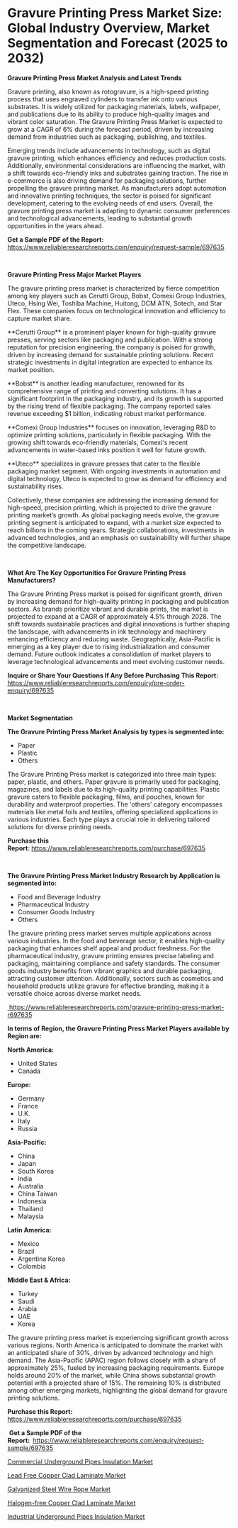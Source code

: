 <p><h1>Gravure Printing Press Market Size: Global Industry Overview, Market Segmentation and Forecast (2025 to 2032)</h1></p><p><strong>Gravure Printing Press Market Analysis and Latest Trends</strong></p>
<p><p>Gravure printing, also known as rotogravure, is a high-speed printing process that uses engraved cylinders to transfer ink onto various substrates. It is widely utilized for packaging materials, labels, wallpaper, and publications due to its ability to produce high-quality images and vibrant color saturation. The Gravure Printing Press Market is expected to grow at a CAGR of 6% during the forecast period, driven by increasing demand from industries such as packaging, publishing, and textiles. </p><p>Emerging trends include advancements in technology, such as digital gravure printing, which enhances efficiency and reduces production costs. Additionally, environmental considerations are influencing the market, with a shift towards eco-friendly inks and substrates gaining traction. The rise in e-commerce is also driving demand for packaging solutions, further propelling the gravure printing market. As manufacturers adopt automation and innovative printing techniques, the sector is poised for significant development, catering to the evolving needs of end users. Overall, the gravure printing press market is adapting to dynamic consumer preferences and technological advancements, leading to substantial growth opportunities in the years ahead.</p></p>
<p><strong>Get a Sample PDF of the Report:&nbsp;</strong> <a href="https://www.reliableresearchreports.com/enquiry/request-sample/697635?utm_campaign=36&utm_medium=2&utm_source=Github&utm_content=ia&utm_term=23032025&utm_id=gravure-printing-press">https://www.reliableresearchreports.com/enquiry/request-sample/697635</a></p>
<p>&nbsp;</p>
<p><strong>Gravure Printing Press Major Market Players</strong></p>
<p><p>The gravure printing press market is characterized by fierce competition among key players such as Cerutti Group, Bobst, Comexi Group Industries, Uteco, Hsing Wei, Toshiba Machine, Huitong, DCM ATN, Sotech, and Star Flex. These companies focus on technological innovation and efficiency to capture market share.</p><p>**Cerutti Group** is a prominent player known for high-quality gravure presses, serving sectors like packaging and publication. With a strong reputation for precision engineering, the company is poised for growth, driven by increasing demand for sustainable printing solutions. Recent strategic investments in digital integration are expected to enhance its market position.</p><p>**Bobst** is another leading manufacturer, renowned for its comprehensive range of printing and converting solutions. It has a significant footprint in the packaging industry, and its growth is supported by the rising trend of flexible packaging. The company reported sales revenue exceeding $1 billion, indicating robust market performance.</p><p>**Comexi Group Industries** focuses on innovation, leveraging R&D to optimize printing solutions, particularly in flexible packaging. With the growing shift towards eco-friendly materials, Comexi's recent advancements in water-based inks position it well for future growth.</p><p>**Uteco** specializes in gravure presses that cater to the flexible packaging market segment. With ongoing investments in automation and digital technology, Uteco is expected to grow as demand for efficiency and sustainability rises.</p><p>Collectively, these companies are addressing the increasing demand for high-speed, precision printing, which is projected to drive the gravure printing market’s growth. As global packaging needs evolve, the gravure printing segment is anticipated to expand, with a market size expected to reach billions in the coming years. Strategic collaborations, investments in advanced technologies, and an emphasis on sustainability will further shape the competitive landscape.</p></p>
<p>&nbsp;</p>
<p><strong>What Are The Key Opportunities For Gravure Printing Press Manufacturers?</strong></p>
<p><p>The Gravure Printing Press market is poised for significant growth, driven by increasing demand for high-quality printing in packaging and publication sectors. As brands prioritize vibrant and durable prints, the market is projected to expand at a CAGR of approximately 4.5% through 2028. The shift towards sustainable practices and digital innovations is further shaping the landscape, with advancements in ink technology and machinery enhancing efficiency and reducing waste. Geographically, Asia-Pacific is emerging as a key player due to rising industrialization and consumer demand. Future outlook indicates a consolidation of market players to leverage technological advancements and meet evolving customer needs.</p></p>
<p><strong>Inquire or Share Your Questions If Any Before Purchasing This Report:</strong> <a href="https://www.reliableresearchreports.com/enquiry/pre-order-enquiry/697635?utm_campaign=36&utm_medium=2&utm_source=Github&utm_content=ia&utm_term=23032025&utm_id=gravure-printing-press">https://www.reliableresearchreports.com/enquiry/pre-order-enquiry/697635</a></p>
<p>&nbsp;</p>
<p><strong>Market Segmentation</strong></p>
<p><strong>The Gravure Printing Press Market Analysis by types is segmented into:</strong></p>
<p><ul><li>Paper</li><li>Plastic</li><li>Others</li></ul></p>
<p><p>The Gravure Printing Press market is categorized into three main types: paper, plastic, and others. Paper gravure is primarily used for packaging, magazines, and labels due to its high-quality printing capabilities. Plastic gravure caters to flexible packaging, films, and pouches, known for durability and waterproof properties. The 'others' category encompasses materials like metal foils and textiles, offering specialized applications in various industries. Each type plays a crucial role in delivering tailored solutions for diverse printing needs.</p></p>
<p><strong>Purchase this Report:&nbsp;</strong><a href="https://www.reliableresearchreports.com/purchase/697635?utm_campaign=36&utm_medium=2&utm_source=Github&utm_content=ia&utm_term=23032025&utm_id=gravure-printing-press">https://www.reliableresearchreports.com/purchase/697635</a></p>
<p>&nbsp;</p>
<p><strong>The Gravure Printing Press Market Industry Research by Application is segmented into:</strong></p>
<p><ul><li>Food and Beverage Industry</li><li>Pharmaceutical Industry</li><li>Consumer Goods Industry</li><li>Others</li></ul></p>
<p><p>The gravure printing press market serves multiple applications across various industries. In the food and beverage sector, it enables high-quality packaging that enhances shelf appeal and product freshness. For the pharmaceutical industry, gravure printing ensures precise labeling and packaging, maintaining compliance and safety standards. The consumer goods industry benefits from vibrant graphics and durable packaging, attracting customer attention. Additionally, sectors such as cosmetics and household products utilize gravure for effective branding, making it a versatile choice across diverse market needs.</p></p>
<p><a href="https://www.reliableresearchreports.com/gravure-printing-press-market-r697635?utm_campaign=36&utm_medium=2&utm_source=Github&utm_content=ia&utm_term=23032025&utm_id=gravure-printing-press">&nbsp;https://www.reliableresearchreports.com/gravure-printing-press-market-r697635</a></p>
<p><strong>In terms of Region, the Gravure Printing Press Market Players available by Region are:</strong></p>
<p>
    <p> <strong> North America: </strong>
        <ul>
            <li>United States</li>
            <li>Canada</li>
        </ul>
        </p> 
    <p> <strong> Europe: </strong>
        <ul>
            <li>Germany</li>
            <li>France</li>
            <li>U.K.</li>
            <li>Italy</li>
            <li>Russia</li>
        </ul>
        </p> 
    <p> <strong> Asia-Pacific: </strong>
        <ul>
            <li>China</li>
            <li>Japan</li>
            <li>South Korea</li>
            <li>India</li>
            <li>Australia</li>
            <li>China Taiwan</li>
            <li>Indonesia</li>
            <li>Thailand</li>
            <li>Malaysia</li>
        </ul>
        </p> 
    <p> <strong> Latin America: </strong>
        <ul>
            <li>Mexico</li>
            <li>Brazil</li>
            <li>Argentina Korea</li>
            <li>Colombia</li>
        </ul>
        </p> 
    <p> <strong> Middle East & Africa: </strong>
        <ul>
            <li>Turkey</li>
            <li>Saudi</li>
            <li>Arabia</li>
            <li>UAE</li>
            <li>Korea</li>
        </ul>
    </p>
    </p>
<p><p>The gravure printing press market is experiencing significant growth across various regions. North America is anticipated to dominate the market with an anticipated share of 30%, driven by advanced technology and high demand. The Asia-Pacific (APAC) region follows closely with a share of approximately 25%, fueled by increasing packaging requirements. Europe holds around 20% of the market, while China shows substantial growth potential with a projected share of 15%. The remaining 10% is distributed among other emerging markets, highlighting the global demand for gravure printing solutions.</p></p>
<p><strong>Purchase this Report: </strong><a href="https://www.reliableresearchreports.com/purchase/697635?utm_campaign=36&utm_medium=2&utm_source=Github&utm_content=ia&utm_term=23032025&utm_id=gravure-printing-press">https://www.reliableresearchreports.com/purchase/697635</a></p>
<p>&nbsp;<strong>Get a Sample PDF of the Report:&nbsp;&nbsp;</strong><a href="https://www.reliableresearchreports.com/enquiry/request-sample/697635?utm_campaign=36&utm_medium=2&utm_source=Github&utm_content=ia&utm_term=23032025&utm_id=gravure-printing-press">https://www.reliableresearchreports.com/enquiry/request-sample/697635</a></p>
<p><strong></strong></p>
<p><p><a href="https://github.com/baheraennika/Market-Research-Report-List-1/blob/main/commercial-underground-pipes-insulation-market.md?utm_campaign=36&utm_medium=2&utm_source=Github&utm_content=ia&utm_term=23032025&utm_id=gravure-printing-press">Commercial Underground Pipes Insulation Market</a></p><p><a href="https://github.com/adelanwkadua/Market-Research-Report-List-1/blob/main/lead-free-copper-clad-laminate-market.md?utm_campaign=36&utm_medium=2&utm_source=Github&utm_content=ia&utm_term=23032025&utm_id=gravure-printing-press">Lead Free Copper Clad Laminate Market</a></p><p><a href="https://github.com/helmeludu/Market-Research-Report-List-1/blob/main/galvanized-steel-wire-rope-market.md?utm_campaign=36&utm_medium=2&utm_source=Github&utm_content=ia&utm_term=23032025&utm_id=gravure-printing-press">Galvanized Steel Wire Rope Market</a></p><p><a href="https://github.com/mokeleveisel/Market-Research-Report-List-1/blob/main/halogen-free-copper-clad-laminate-market.md?utm_campaign=36&utm_medium=2&utm_source=Github&utm_content=ia&utm_term=23032025&utm_id=gravure-printing-press">Halogen-free Copper Clad Laminate Market</a></p><p><a href="https://github.com/elroddrewspm/Market-Research-Report-List-1/blob/main/industrial-underground-pipes-insulation-market.md?utm_campaign=36&utm_medium=2&utm_source=Github&utm_content=ia&utm_term=23032025&utm_id=gravure-printing-press">Industrial Underground Pipes Insulation Market</a></p></p>